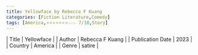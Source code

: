 ```yaml
---
title: Yellowface by Rebecca F Kuang
categories: [Fiction Literature,Comedy]
tags: [America,⭐⭐⭐⭐⭐⭐⭐☆☆☆ 7/10,Story]
---     
```

| Title | Yellowface  |
| Author |  Rebecca F Kuang  |
| Publication Date | 2023   |
| Country | America |
| Genre | satire  |
        